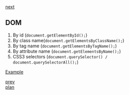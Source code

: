 <a href="04.md">next</a>

<h2>DOM</h2>

<ol>
<li>
By id (<code>document.getElementById();</code>)
</li>
<li>
By class name(<code>document.getElementsByClassName();</code>)
</li>
<li>
By tag name (<code>document.getElementsByTagName();</code>)
</li>
<li>
By attribute name (<code>document.getElementsByName();</code>)
</li>
<li>
CSS3 selectors (<code>document.querySelector() / document.querySelectorAll();</code>)
</li>
</ol>

<div>
<a href="https://codepen.io/paawel/pen/ZvQaKQ?editors=1012">Example</a>
</div>

<a href="01.md">prev</a>
<br/>
<a href="00.md">plan</a>
